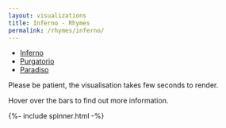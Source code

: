 ```yaml
---
layout: visualizations
title: Inferno - Rhymes
permalink: /rhymes/inferno/
---
```


<ul class="submenu">
  <li><a href="#" class="active">Inferno</a></li>
  <li><a href="../purgatorio/">Purgatorio</a></li>
  <li><a href="../paradiso/">Paradiso</a></li>
</ul>

Please be patient, the visualisation takes few seconds to render.

Hover over the bars to find out more information.

{%- include spinner.html -%}

<div class="collapsible">
  <svg width="1080" height="47200" id="stacked_inf"></svg>
</div>